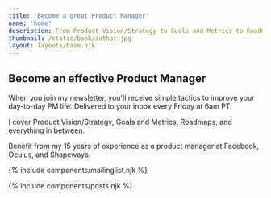 ```yaml
---
title: 'Become a great Product Manager'
name: 'home'
description: From Product Vision/Strategy to Goals and Metrics to Roadmaps and everything in between. Simple improvements you can make to improve your day-to-day PM life.
thumbnail: /static/book/author.jpg
layout: layouts/base.njk
---
```

## Become an effective Product Manager

When you join my newsletter, you'll receive simple tactics to improve your day-to-day PM life. Delivered to your inbox every Friday at 6am PT.

I cover Product Vision/Strategy, Goals and Metrics, Roadmaps, and everything in between.

Benefit from my 15 years of experience as a product manager at Facebook, Oculus, and Shapeways.

{% include components/mailinglist.njk %}

{% include components/posts.njk %}